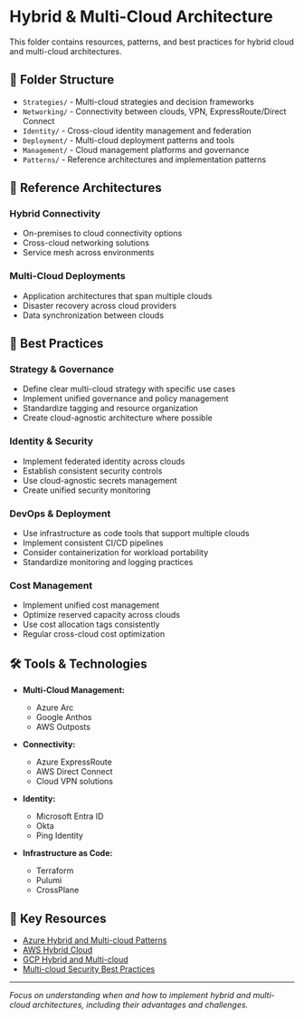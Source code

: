 # Hybrid & Multi-Cloud Architecture

This folder contains resources, patterns, and best practices for hybrid cloud and multi-cloud architectures.

## 📂 Folder Structure

- `Strategies/` - Multi-cloud strategies and decision frameworks
- `Networking/` - Connectivity between clouds, VPN, ExpressRoute/Direct Connect
- `Identity/` - Cross-cloud identity management and federation
- `Deployment/` - Multi-cloud deployment patterns and tools
- `Management/` - Cloud management platforms and governance
- `Patterns/` - Reference architectures and implementation patterns

## 🏢 Reference Architectures

### Hybrid Connectivity
- On-premises to cloud connectivity options
- Cross-cloud networking solutions
- Service mesh across environments

### Multi-Cloud Deployments
- Application architectures that span multiple clouds
- Disaster recovery across cloud providers
- Data synchronization between clouds

## 📝 Best Practices

### Strategy & Governance
- Define clear multi-cloud strategy with specific use cases
- Implement unified governance and policy management
- Standardize tagging and resource organization
- Create cloud-agnostic architecture where possible

### Identity & Security
- Implement federated identity across clouds
- Establish consistent security controls
- Use cloud-agnostic secrets management
- Create unified security monitoring

### DevOps & Deployment
- Use infrastructure as code tools that support multiple clouds
- Implement consistent CI/CD pipelines
- Consider containerization for workload portability
- Standardize monitoring and logging practices

### Cost Management
- Implement unified cost management
- Optimize reserved capacity across clouds
- Use cost allocation tags consistently
- Regular cross-cloud cost optimization

## 🛠️ Tools & Technologies

- **Multi-Cloud Management:**
  - Azure Arc
  - Google Anthos
  - AWS Outposts
  
- **Connectivity:**
  - Azure ExpressRoute
  - AWS Direct Connect
  - Cloud VPN solutions
  
- **Identity:**
  - Microsoft Entra ID
  - Okta
  - Ping Identity
  
- **Infrastructure as Code:**
  - Terraform
  - Pulumi
  - CrossPlane

## 🔗 Key Resources

- [Azure Hybrid and Multi-cloud Patterns](https://learn.microsoft.com/en-us/azure/cloud-adoption-framework/scenarios/hybrid/)
- [AWS Hybrid Cloud](https://aws.amazon.com/hybrid/)
- [GCP Hybrid and Multi-cloud](https://cloud.google.com/anthos)
- [Multi-cloud Security Best Practices](https://www.sans.org/white-papers/multi-cloud-security/)

---

_Focus on understanding when and how to implement hybrid and multi-cloud architectures, including their advantages and challenges._